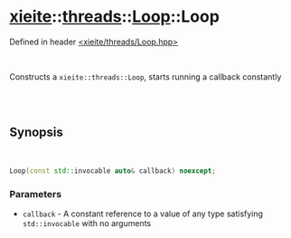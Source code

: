 # [xieite](../../xieite.md)::[threads](../../threads.md)::[Loop](../Loop.md)::Loop
Defined in header [<xieite/threads/Loop.hpp>](../../../include/xieite/threads/Loop.hpp)

<br/>

Constructs a `xieite::threads::Loop`, starts running a callback constantly

<br/><br/>

## Synopsis

<br/>

```cpp
Loop(const std::invocable auto& callback) noexcept;
```
### Parameters
- `callback` - A constant reference to a value of any type satisfying `std::invocable` with no arguments
